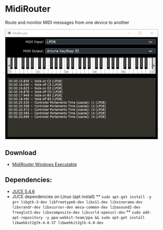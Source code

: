 ﻿# MidiRouter

Route and monitor MIDI messages from one device to another

![midirouter](midirouter.jpg)


## Download

* [MidiRouter Windows Executable](bin/win64/MidiRouter.exe)


## Dependencies: 

* [JUCE 5.4.6](https://juce.com) 
* JUCE dependencies on Linux (apt install)
** `sudo apt-get install -y g++ libgtk-3-dev libfreetype6-dev libx11-dev libxinerama-dev libxrandr-dev libxcursor-dev mesa-common-dev libasound2-dev freeglut3-dev libxcomposite-dev libcurl4-openssl-dev`
** `sudo add-apt-repository -y ppa:webkit-team/ppa && sudo apt-get install libwebkit2gtk-4.0-37 libwebkit2gtk-4.0-dev`